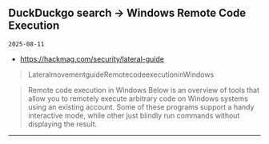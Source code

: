 ## DuckDuckgo search -> Windows Remote Code Execution
`2025-08-11`

* https://hackmag.com/security/lateral-guide

<blockquote>
 LateralmovementguideRemotecodeexecutioninWindows
</blockquote>
<blockquote>
Remote code execution in Windows Below is an overview of tools that allow you to remotely execute arbitrary code on Windows systems using an existing account. Some of these programs support a handy interactive mode, while other just blindly run commands without displaying the result.
</blockquote>

---


